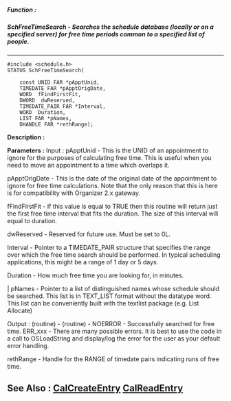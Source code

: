 ##### Function : 
##### SchFreeTimeSearch - Searches the schedule database (locally or on a specified server) for free time periods common to a specified list of people.
---
```
#include <schedule.h>
STATUS SchFreeTimeSearch(

	const UNID FAR *pApptUnid,
	TIMEDATE FAR *pApptOrigDate,
	WORD  fFindFirstFit,
	DWORD  dwReserved,
	TIMEDATE_PAIR FAR *Interval,
	WORD  Duration,
	LIST FAR *pNames,
	DHANDLE FAR *rethRange);
```
**Description :**



**Parameters :**
Input :
pApptUnid  -  This is the UNID of an appointment to ignore for the purposes of calculating free time. This is useful when you need to move an appointment to a time which overlaps it.

pApptOrigDate  -  This is the date of the original date of the appointment to ignore for free time calculations. Note that the only reason that this is here is for compatibility with Organizer 2.x gateway. 

fFindFirstFit  -   If this value is equal to TRUE then this routine will return just the first free time interval that fits the duration. The size of this interval will equal to duration.

dwReserved  -  Reserved for future use.  Must be set to 0L.

Interval  -  Pointer to a TIMEDATE_PAIR structure that specifies the range over which the free time search should be performed. In typical scheduling applications, this might be a range of 1 day or 5 days.

Duration  -  How much free time you are looking for, in minutes.

|	pNames  -  Pointer to a list of distinguished names whose schedule should be searched. This list is in TEXT_LIST format without the datatype word. This list can be conveniently built with the textlist package (e.g. List Allocate)

Output :
(routine)  -  (routine)  -  NOERROR - Successfully searched for free time.
ERR_xxx - There are many possible errors. It is best to use the code in a call to OSLoadString and display/log the error for the user as your default error handling.


rethRange  -  Handle for the RANGE of timedate pairs indicating runs of free time.


**See Also :**
[CalCreateEntry](/domino-c-api-docs/reference/Func/CalCreateEntry)
[CalReadEntry](/domino-c-api-docs/reference/Func/CalReadEntry)
---
